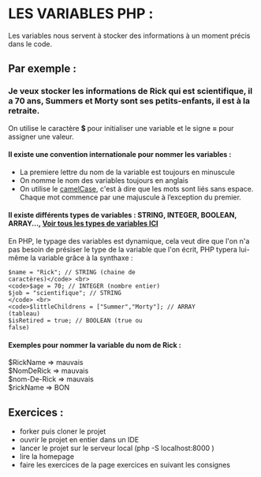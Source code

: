 # LES VARIABLES PHP : 

Les variables nous servent à stocker des informations à un moment précis dans le code.

## Par exemple : 
### Je veux stocker les informations de Rick qui est scientifique, il a 70 ans, Summers et Morty sont ses petits-enfants, il est à la retraite.

On utilise le caractère <strong> $ </strong> pour initialiser une variable et le signe <strong> = </strong> pour assigner une valeur.

#### Il existe une convention internationale pour nommer les variables : 
- La premiere lettre du nom de la variable est toujours en minuscule
- On nomme le nom des variables toujours en anglais
- On utilise le [camelCase](https://wprock.fr/blog/conventions-nommage-programmation/#Conventions-Le-Camel-case), c'est à dire que les mots sont liés sans espace. Chaque mot commence par une majuscule à l’exception du premier.
  
#### Il existe différents types de variables : STRING, INTEGER, BOOLEAN, ARRAY..., [Voir tous les types de variables ICI](https://www.pierre-giraud.com/php-mysql-apprendre-coder-cours/type-donnee/) <br>
En PHP, le typage des variables est dynamique, cela veut dire que l'on n'a pas besoin de présiser le type de la variable que l'on écrit, PHP typera lui-même la variable grâce à la synthaxe : <br>  

<code>$name = "Rick"; // STRING (chaine de caractères)</code> <br>
<code>$age = 70; // INTEGER (nombre entier) </code> <br>
<code>$job = "scientifique"; // STRING </code> <br>
<code>$littleChildrens = ["Summer","Morty"];  // ARRAY (tableau)</code> <br>
<code>$isRetired = true;  // BOOLEAN (true ou false)</code> 

  
#### Exemples pour nommer la variable du nom de Rick : 

$RickName => mauvais <br>
$NomDeRick => mauvais <br>
$nom-De-Rick => mauvais <br>
$rickName => BON <br>

## Exercices : 
- forker puis cloner le projet
- ouvrir le projet en entier dans un IDE
- lancer le projet sur le serveur local (php -S localhost:8000
)
- lire la homepage
- faire les exercices de la page exercices en suivant les consignes
